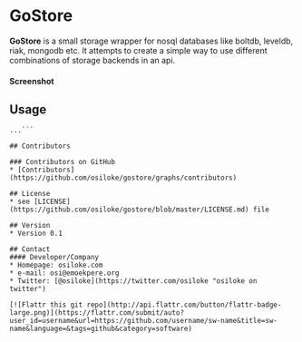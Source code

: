 GoStore
======
**GoStore** is a small storage wrapper for nosql databases like boltdb, leveldb, riak, mongodb etc.
It attempts to create a simple way to use different combinations of storage backends in an api.

#### Screenshot

## Usage
```$ go get https://github.com/osiloke/gostore.git
...```

## Contributors

### Contributors on GitHub
* [Contributors](https://github.com/osiloke/gostore/graphs/contributors)

## License 
* see [LICENSE](https://github.com/osiloke/gostore/blob/master/LICENSE.md) file

## Version 
* Version 0.1

## Contact
#### Developer/Company
* Homepage: osiloke.com
* e-mail: osi@emoekpere.org
* Twitter: [@osiloke](https://twitter.com/osiloke "osiloke on twitter") 

[![Flattr this git repo](http://api.flattr.com/button/flattr-badge-large.png)](https://flattr.com/submit/auto?user_id=username&url=https://github.com/username/sw-name&title=sw-name&language=&tags=github&category=software) 

